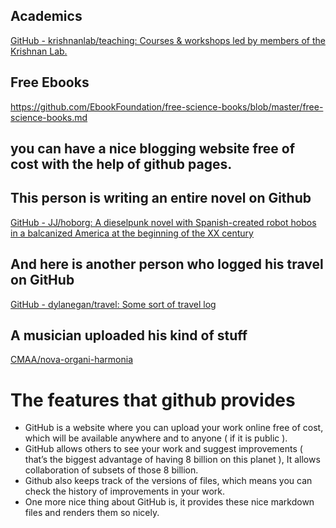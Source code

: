 

## Academics
[GitHub - krishnanlab/teaching: Courses & workshops led by members of the Krishnan Lab.](https://github.com/krishnanlab/teaching)

## Free Ebooks
https://github.com/EbookFoundation/free-science-books/blob/master/free-science-books.md

## you can have a nice blogging website free of cost with the help of github pages.

## This person is writing an entire novel on Github
[GitHub - JJ/hoborg: A dieselpunk novel with Spanish-created robot hobos in a balcanized America at the beginning of the XX century](https://github.com/JJ/hoborg)

## And here is another person who logged his travel on GitHub
[GitHub - dylanegan/travel: Some sort of travel log](https://github.com/dylanegan/travel)

## A musician uploaded his kind of stuff
[CMAA/nova-organi-harmonia](https://github.com/CMAA/nova-organi-harmonia)


# The features that github provides
- GitHub is a website where you can upload your work online free of cost, which will be available anywhere and to anyone ( if it is public ).
- GitHub allows others to see your work and suggest improvements ( that’s the biggest advantage of having 8 billion on this planet ), It allows collaboration of subsets of those 8 billion.
- Github also keeps track of the versions of files, which means you can check the history of improvements in your work.
- One more nice thing about GitHub is, it provides these nice markdown files and renders them so nicely.

